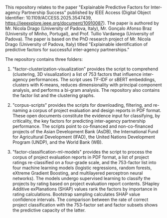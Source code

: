 This repository relates to the paper "Explainable Predictive Factors for Inter-agency Partnership Success" published by IEEE Access (Digital Object Identifier: 10.1109/ACCESS.2025.3547439, https://ieeexplore.ieee.org/document/10910087). 
The paper is authored by Mr. Nicola Drago (University of Padova, Italy), Mr. Gonçalo Afonso Braz (University of Minho, Portugal), and Prof. Tullio Vardanega (University of Padova).
The paper is based on the PhD research project of Mr. Nicola Drago (University of Padova, Italy) titled "Explainable identification of predictive factors for successful inter-agency partnerships."

The repository contains three folders:

1. "factor-clusterization-visualization" provides the script to comprehend (clustering, 3D visualization) a list of 753 factors that influence inter-agency performances. The script uses TF-IDF or sBERT embeddings, clusters with K-means, reduces dimensionality with principal component analysis, and performs a bi-gram analysis. The repository also contains the factor list and the clustering graphs.

2. "corpus-scripts" provides the scripts for downloading, filtering, and re-naming a corpus of project evaluation and design reports in PDF format. These open documents constitute the evidence input for classifying, by criticality, the key factors for predicting inter-agency partnership performance. The scripts point to co-financed and non-co-financed projects of the Asian Development Bank (AsDB), the International Fund for Agricultural Development (IFAD), the United Nations Development Program (UNDP), and the World Bank (WB).

3. "factor-classification-ml-models" provides the script to process the corpus of project evaluation reports in PDF format, a list of project ratings re-classified on a four-grade scale, and the 753-factor list into four machine learning models (logistic regressions, random forests, eXtreme Gradient Boosting, and multilayered perceptron neural networks). The models undergo supervised learning to classify the projects by rating based on project evaluation report contents. SHapley Additive exPlanations (SHAP) values rank the factors by importance in rating calculations. Bootstrap sampling calculates SHAP value confidence intervals. The comparison between the rate of correct project classification with the 753-factor set and factor subsets shows the predictive capacity of the latter.
